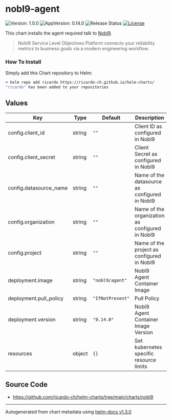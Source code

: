 # nobl9-agent

![Version: 1.0.0](https://img.shields.io/badge/Version-1.0.0-informational?style=flat-square) ![AppVersion: 0.14.0](https://img.shields.io/badge/AppVersion-0.14.0-informational?style=flat-square) ![Release Status](https://github.com/ricardo-ch/helm-charts/workflows/Release%20Charts/badge.svg) [![License](https://img.shields.io/github/license/ricardo-ch/helm-charts)](https://github.com/ricardo-ch/helm-charts/blob/main/LICENSE)

This chart installs the agent required talk to [Nobl9](https://nobl9.com/).

> Nobl9 Service Level Objectives Platform connects your reliability metrics to business goals via a modern engineering workflow.

### How To Install

Simply add this Chart repository to Helm:

```sh
➜ helm repo add ricardo https://ricardo-ch.github.io/helm-charts/
"ricardo" has been added to your repositories
```

## Values

| Key | Type | Default | Description |
|-----|------|---------|-------------|
| config.client_id | string | `""` | Client ID as configured in Nobl9 |
| config.client_secret | string | `""` | Client Secret as configured in Nobl9 |
| config.datasource_name | string | `""` | Name of the datasource as configured in Nobl9 |
| config.organization | string | `""` | Name of the organization as configured in Nobl9 |
| config.project | string | `""` | Name of the project as configured in Nobl9 |
| deployment.image | string | `"nobl9/agent"` | Nobl9 Agent Container Image |
| deployment.pull_policy | string | `"IfNotPresent"` | Pull Policy |
| deployment.version | string | `"0.14.0"` | Nobl9 Agent Container Image Version |
| resources | object | `{}` | Set kubernetes specific resource limits |

## Source Code

* <https://github.com/ricardo-ch/helm-charts/tree/main/charts/nobl9>

----------------------------------------------
Autogenerated from chart metadata using [helm-docs v1.3.0](https://github.com/norwoodj/helm-docs/releases/v1.3.0)
